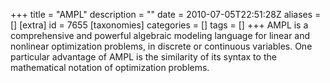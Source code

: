 +++
title = "AMPL"
description = ""
date = 2010-07-05T22:51:28Z
aliases = []
[extra]
id = 7655
[taxonomies]
categories = []
tags = []
+++
AMPL is a comprehensive and powerful algebraic modeling language for linear and nonlinear optimization problems, in discrete or continuous variables. One particular advantage of AMPL is the similarity of its syntax to the mathematical notation of optimization problems.
